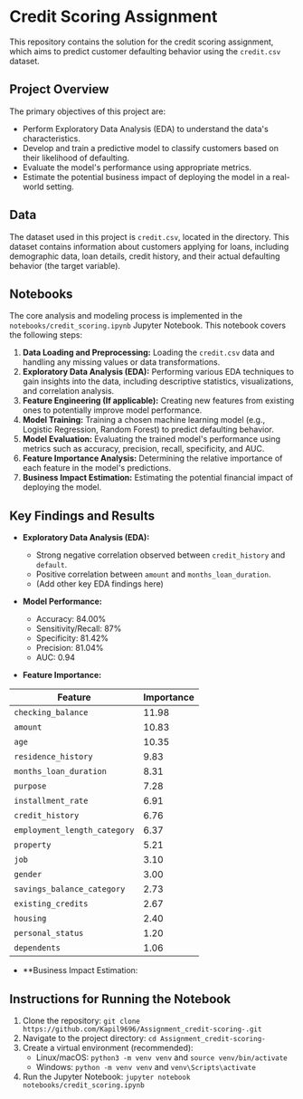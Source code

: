 
# Credit Scoring Assignment

This repository contains the solution for the credit scoring assignment, which aims to predict customer defaulting behavior using the `credit.csv` dataset.

## Project Overview

The primary objectives of this project are:

*   Perform Exploratory Data Analysis (EDA) to understand the data's characteristics.
*   Develop and train a predictive model to classify customers based on their likelihood of defaulting.
*   Evaluate the model's performance using appropriate metrics.
*   Estimate the potential business impact of deploying the model in a real-world setting.

## Data

The dataset used in this project is `credit.csv`, located in the  directory. This dataset contains information about customers applying for loans, including demographic data, loan details, credit history, and their actual defaulting behavior (the target variable).
## Notebooks

The core analysis and modeling process is implemented in the `notebooks/credit_scoring.ipynb` Jupyter Notebook. This notebook covers the following steps:

1.  **Data Loading and Preprocessing:** Loading the `credit.csv` data and handling any missing values or data transformations.
2.  **Exploratory Data Analysis (EDA):** Performing various EDA techniques to gain insights into the data, including descriptive statistics, visualizations, and correlation analysis.
3.  **Feature Engineering (If applicable):** Creating new features from existing ones to potentially improve model performance.
4.  **Model Training:** Training a chosen machine learning model (e.g., Logistic Regression, Random Forest) to predict defaulting behavior.
5.  **Model Evaluation:** Evaluating the trained model's performance using metrics such as accuracy, precision, recall, specificity, and AUC.
6.  **Feature Importance Analysis:** Determining the relative importance of each feature in the model's predictions.
7.  **Business Impact Estimation:** Estimating the potential financial impact of deploying the model.

## Key Findings and Results

*   **Exploratory Data Analysis (EDA):**
    *   Strong negative correlation observed between `credit_history` and `default`.
    *   Positive correlation between `amount` and `months_loan_duration`.
    *   (Add other key EDA findings here)

*   **Model Performance:**
    *   Accuracy: 84.00%
    *   Sensitivity/Recall: 87%
    *   Specificity: 81.42%
    *   Precision: 81.04%
    *   AUC: 0.94

*   **Feature Importance:**

| Feature                     | Importance |
|------------------------------|------------|
| `checking_balance`           | 11.98      |
| `amount`                     | 10.83      |
| `age`                        | 10.35      |
| `residence_history`          | 9.83       |
| `months_loan_duration`       | 8.31       |
| `purpose`                    | 7.28       |
| `installment_rate`           | 6.91       |
| `credit_history`             | 6.76       |
| `employment_length_category` | 6.37       |
| `property`                   | 5.21       |
| `job`                        | 3.10       |
| `gender`                     | 3.00       |
| `savings_balance_category`   | 2.73       |
| `existing_credits`           | 2.67       |
| `housing`                    | 2.40       |
| `personal_status`            | 1.20       |
| `dependents`                 | 1.06       |

*   **Business Impact Estimation:


## Instructions for Running the Notebook

1.  Clone the repository: `git clone https://github.com/Kapil9696/Assignment_credit-scoring-.git`
2.  Navigate to the project directory: `cd Assignment_credit-scoring-`
3.  Create a virtual environment (recommended):
    *   Linux/macOS: `python3 -m venv venv` and `source venv/bin/activate`
    *   Windows: `python -m venv venv` and `venv\Scripts\activate`
5.  Run the Jupyter Notebook: `jupyter notebook notebooks/credit_scoring.ipynb`

